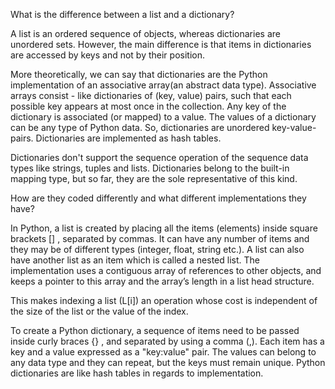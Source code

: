 What is the difference between a list and a dictionary?



A list is an ordered sequence of objects, whereas dictionaries are unordered sets. However, the main difference is that items in dictionaries are accessed by keys and not by their position.

More theoretically, we can say that dictionaries are the Python implementation of an associative array(an abstract data type). Associative arrays consist - like dictionaries of (key, value) pairs, such that each possible key appears at most once in the collection. Any key of the dictionary is associated (or mapped) to a value. The values of a dictionary can be any type of Python data. So, dictionaries are unordered key-value-pairs. Dictionaries are implemented as hash tables.

Dictionaries don't support the sequence operation of the sequence data types like strings, tuples and lists. Dictionaries belong to the built-in mapping type, but so far, they are the sole representative of this kind.

How are they coded differently and what different implementations they have?

In Python, a list is created by placing all the items (elements) inside square brackets [] , separated by commas. It can have any number of items and they may be of different types (integer, float, string etc.). A list can also have another list as an item which is called a nested list. The implementation uses a contiguous array of references to other objects, and keeps a pointer to this array and the array’s length in a list head structure.

This makes indexing a list (L[i]) an operation whose cost is independent of the size of the list or the value of the index.

To create a Python dictionary, a sequence of items need to be passed inside curly braces {} , and separated by using a comma (,). Each item has a key and a value expressed as a "key:value" pair. The values can belong to any data type and they can repeat, but the keys must remain unique. Python dictionaries are like hash tables in regards to implementation. 